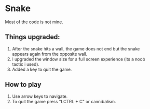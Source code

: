 # Snake 

Most of the code is not mine.

## Things upgraded:
 1. After the snake hits a wall, the game does not end but the snake appears again from the opposite wall.
 2. I upgraded the window size for a full screen experience (its a noob tactic i used).
 3. Added a key to quit the game.

## How to play
 1. Use arrow keys to navigate.
 2. To quit the game press "LCTRL + C" or cannibalism. 
